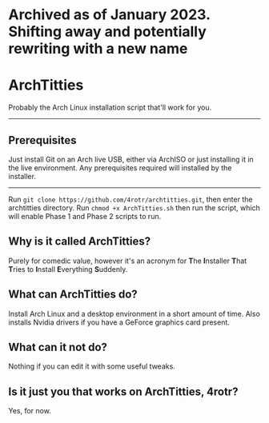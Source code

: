 # Archived as of January 2023. Shifting away and potentially rewriting with a new name
# ArchTitties
Probably the Arch Linux installation script that'll work for you.

***

## Prerequisites
Just install Git on an Arch live USB, either via ArchISO or just installing it in the live environment. Any prerequisites required will installed by the installer.

***

Run `git clone https://github.com/4rotr/archtitties.git`, then enter the archtitties directory. Run `chmod +x ArchTitties.sh` then run the script, which will enable Phase 1 and Phase 2 scripts to run.

## Why is it called ArchTitties?
Purely for comedic value, however it's an acronym for **T**he **I**nstaller **T**hat **T**ries to **I**nstall **E**verything **S**uddenly. 

## What can ArchTitties do?
Install Arch Linux and a desktop environment in a short amount of time. Also installs Nvidia drivers if you have a GeForce graphics card present.

## What can it not do?
Nothing if you can edit it with some useful tweaks.

## Is it just you that works on ArchTitties, 4rotr?
Yes, for now.
